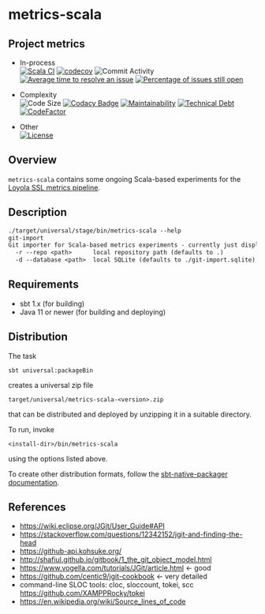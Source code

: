 # metrics-scala

## Project metrics

  - In-process  
    [![Scala CI](https://img.shields.io/github/workflow/status/LoyolaChicagoCode/metrics-scala/Scala%20CI)](https://github.com/LoyolaChicagoCode/metrics-scala/actions)
    [![codecov](https://img.shields.io/codecov/c/github/LoyolaChicagoCode/metrics-scala)](https://codecov.io/gh/LoyolaChicagoCode/metrics-scala)
    ![Commit Activity](https://img.shields.io/github/commit-activity/m/LoyolaChicagoCode/metrics-scala)
    [![Average time to resolve an issue](http://isitmaintained.com/badge/resolution/LoyolaChicagoCode/metrics-scala.svg)](http://isitmaintained.com/project/LoyolaChicagoCode/metrics-scala "Average time to resolve an issue")
    [![Percentage of issues still open](http://isitmaintained.com/badge/open/LoyolaChicagoCode/metrics-scala.svg)](http://isitmaintained.com/project/LoyolaChicagoCode/metrics-scala "Percentage of issues still open")
  
  - Complexity  
    ![Code Size](https://img.shields.io/github/languages/code-size/LoyolaChicagoCode/metrics-scala)
    [![Codacy Badge](https://img.shields.io/codacy/grade/20f5854f50c94a448968683ad33a687f)](https://www.codacy.com/gh/LoyolaChicagoCode/metrics-scala/dashboard?utm_source=github.com&amp;utm_medium=referral&amp;utm_content=LoyolaChicagoCode/metrics-scala&amp;utm_campaign=Badge_Grade)
    [![Maintainability](https://img.shields.io/codeclimate/maintainability/LoyolaChicagoCode/metrics-scala)](https://codeclimate.com/github/LoyolaChicagoCode/metrics-scala/maintainability)
    [![Technical Debt](https://img.shields.io/codeclimate/tech-debt/LoyolaChicagoCode/metrics-scala)](https://codeclimate.com/github/LoyolaChicagoCode/metrics-scala/trends/technical_debt)
    [![CodeFactor](https://img.shields.io/codefactor/grade/github/LoyolaChicagoCode/metrics-scala)](https://www.codefactor.io/repository/github/LoyolaChicagoCode/metrics-scala)
 
  - Other  
    [![License](http://img.shields.io/:license-mit-blue.svg)](http://doge.mit-license.org)

## Overview

`metrics-scala` contains some ongoing Scala-based experiments for the [Loyola SSL metrics pipeline](https://ssl.cs.luc.edu/projects/metricsDashboard). 

## Description

```default
./target/universal/stage/bin/metrics-scala --help    
git-import
Git importer for Scala-based metrics experiments - currently just displays code size per commit
  -r --repo <path>      local repository path (defaults to .)
  -d --database <path>  local SQLite (defaults to ./git-import.sqlite)
```

## Requirements

- sbt 1.x (for building)
- Java 11 or newer  (for building and deploying)

## Distribution

The task

```sbt universal:packageBin```

creates a universal zip file

```target/universal/metrics-scala-<version>.zip```

that can be distributed and deployed by unzipping it in a suitable directory. 

To run, invoke

```<install-dir>/bin/metrics-scala```

using the options listed above.

To create other distribution formats, follow the [sbt-native-packager documentation](https://www.scala-sbt.org/sbt-native-packager/gettingstarted.html#packaging-formats).

## References

- https://wiki.eclipse.org/JGit/User_Guide#API
- https://stackoverflow.com/questions/12342152/jgit-and-finding-the-head
- https://github-api.kohsuke.org/
- http://shafiul.github.io/gitbook/1_the_git_object_model.html
- https://www.vogella.com/tutorials/JGit/article.html <- good
- https://github.com/centic9/jgit-cookbook <- very detailed
- command-line SLOC tools: cloc, sloccount, tokei, scc https://github.com/XAMPPRocky/tokei
- https://en.wikipedia.org/wiki/Source_lines_of_code

